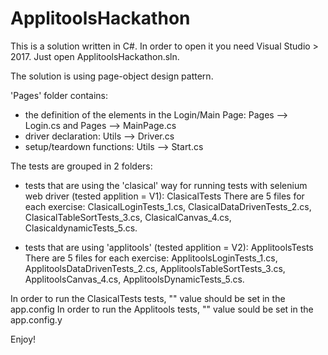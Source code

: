 # ApplitoolsHackathon

This is a solution written in C#.
In order to open it you need Visual Studio > 2017. Just open ApplitoolsHackathon.sln.

The solution is using page-object design pattern.

'Pages' folder contains:
- the definition of the elements in the Login/Main Page: Pages --> Login.cs and Pages --> MainPage.cs
- driver declaration: Utils --> Driver.cs
- setup/teardown functions: Utils --> Start.cs

The tests are grouped in 2 folders:
- tests that are using the 'clasical' way for running tests with selenium web driver (tested applition = V1): ClasicalTests
There are 5 files for each exercise: ClasicalLoginTests_1.cs, ClasicalDataDrivenTests_2.cs, ClasicalTableSortTests_3.cs, ClasicalCanvas_4.cs, ClasicaldynamicTests_5.cs.

- tests that are using 'applitools'  (tested applition = V2): ApplitoolsTests
There are 5 files for each exercise: ApplitoolsLoginTests_1.cs, ApplitoolsDataDrivenTests_2.cs, ApplitoolsTableSortTests_3.cs, ApplitoolsCanvas_4.cs, ApplitoolsDynamicTests_5.cs.

In order to run the ClasicalTests tests, "<add key="BrowserType" value="chrome" />" value should be set in the app.config
In order to run the Applitools tests, "<add key="BrowserType" value="eyes" />" value sould be set in the app.config.y


Enjoy!
